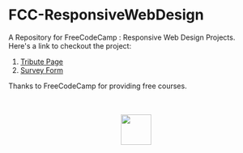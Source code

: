 # FCC-ResponsiveWebDesign
A Repository for FreeCodeCamp : Responsive Web Design Projects.  
Here's a link to checkout the project:  
1. [Tribute Page](https://kaenova.github.io/FCC-ResponsiveWebDesign/TributePage/) 
2. [Survey Form](https://kaenova.github.io/FCC-ResponsiveWebDesign/SurveyForm/)  

Thanks to FreeCodeCamp for providing free courses. 

<p align="center">
<br><br>
<img src="https://cdn.discordapp.com/attachments/829581469936386079/830470865190912081/K-Gif.gif" height="60px"/>
</p>
